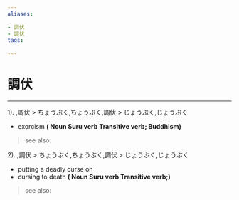 ```yaml
---
aliases:
    
- 調伏
- 調伏
tags:
    
---
```


# 調伏
---
1).
,調伏 > ちょうぶく,ちょうぶく,調伏 > じょうぶく,じょうぶく

- exorcism
**( Noun Suru verb Transitive verb; Buddhism)**
> see also: 
            
2).
,調伏 > ちょうぶく,ちょうぶく,調伏 > じょうぶく,じょうぶく

- putting a deadly curse on
- cursing to death
**( Noun Suru verb Transitive verb;)**
> see also: 
            